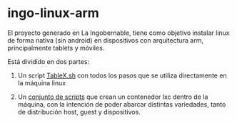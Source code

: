 ingo-linux-arm
==============

El proyecto generado en La Ingobernable, tiene como objetivo instalar linux de forma nativa (sin android) en dispositivos
con arquitectura arm, principalmente tablets y móviles.

Está dividido en dos partes:

1) Un script [TableX.sh](https://github.com/Ingobernable/ingo-linux-arm/TableX.md) con todos los pasos que se utiliza directamente en la máquina linux

2) Un [conjunto de scripts](https://github.com/Ingobernable/ingo-linux-arm/lxc/README_lxc.md) que crean un contenedor lxc dentro de la máquina, con la intención de poder abarcar distintas
variedades, tanto de distribución host, guest y dispositivos.
